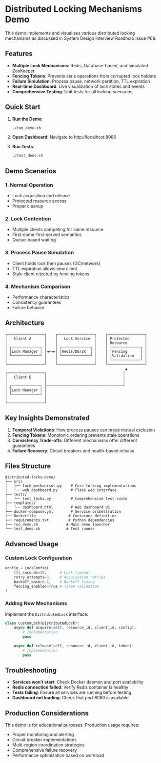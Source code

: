 # Distributed Locking Mechanisms Demo

This demo implements and visualizes various distributed locking mechanisms as discussed in System Design Interview Roadmap Issue #68.

## Features

- **Multiple Lock Mechanisms**: Redis, Database-based, and simulated ZooKeeper
- **Fencing Tokens**: Prevents stale operations from corrupted lock holders  
- **Failure Simulation**: Process pause, network partition, TTL expiration
- **Real-time Dashboard**: Live visualization of lock states and events
- **Comprehensive Testing**: Unit tests for all locking scenarios

## Quick Start

1. **Run the Demo**:
   ```bash
   ./run_demo.sh
   ```

2. **Open Dashboard**: Navigate to http://localhost:8080

3. **Run Tests**:
   ```bash
   ./test_demo.sh
   ```

## Demo Scenarios

### 1. Normal Operation
- Lock acquisition and release
- Protected resource access
- Proper cleanup

### 2. Lock Contention  
- Multiple clients competing for same resource
- First-come-first-served semantics
- Queue-based waiting

### 3. Process Pause Simulation
- Client holds lock then pauses (GC/network)
- TTL expiration allows new client
- Stale client rejected by fencing tokens

### 4. Mechanism Comparison
- Performance characteristics
- Consistency guarantees  
- Failure behavior

## Architecture

```
┌─────────────────┐    ┌─────────────────┐    ┌─────────────────┐
│   Client A      │    │   Lock Service  │    │ Protected       │
│                 │    │                 │    │ Resource        │
│ ┌─────────────┐ │    │ ┌─────────────┐ │    │ ┌─────────────┐ │
│ │Lock Manager │ │◄──►│ │Redis/DB/ZK  │ │    │ │Fencing      │ │
│ └─────────────┘ │    │ └─────────────┘ │    │ │Validation   │ │
│                 │    │                 │    │ └─────────────┘ │
└─────────────────┘    └─────────────────┘    └─────────────────┘
                                                       ▲
┌─────────────────┐                                   │
│   Client B      │                                   │
│                 │                                   │
│ ┌─────────────┐ │───────────────────────────────────┘
│ │Lock Manager │ │
│ └─────────────┘ │
│                 │
└─────────────────┘
```

## Key Insights Demonstrated

1. **Temporal Violations**: How process pauses can break mutual exclusion
2. **Fencing Tokens**: Monotonic ordering prevents stale operations  
3. **Consistency Trade-offs**: Different mechanisms offer different guarantees
4. **Failure Recovery**: Circuit breakers and health-based release

## Files Structure

```
distributed-locks-demo/
├── src/
│   ├── lock_mechanisms.py    # Core locking implementations
│   └── web_dashboard.py      # Flask web interface
├── tests/
│   └── test_locks.py         # Comprehensive test suite
├── templates/
│   └── dashboard.html        # Web dashboard UI
├── docker-compose.yml        # Service orchestration
├── Dockerfile               # Container definition
├── requirements.txt         # Python dependencies
├── run_demo.sh             # Main demo launcher
└── test_demo.sh            # Test runner
```

## Advanced Usage

### Custom Lock Configuration

```python
config = LockConfig(
    ttl_seconds=30,      # Lock timeout
    retry_attempts=3,    # Acquisition retries  
    backoff_base=0.1,    # Backoff timing
    fencing_enabled=True # Token validation
)
```

### Adding New Mechanisms

Implement the `DistributedLock` interface:

```python
class CustomLock(DistributedLock):
    async def acquire(self, resource_id, client_id, config):
        # Implementation
        pass
        
    async def release(self, resource_id, client_id, token):
        # Implementation  
        pass
```

## Troubleshooting

- **Services won't start**: Check Docker daemon and port availability
- **Redis connection failed**: Verify Redis container is healthy
- **Tests failing**: Ensure all services are running before testing
- **Dashboard not loading**: Check that port 8080 is available

## Production Considerations

This demo is for educational purposes. Production usage requires:

- Proper monitoring and alerting
- Circuit breaker implementations  
- Multi-region coordination strategies
- Comprehensive failure recovery
- Performance optimization based on workload
